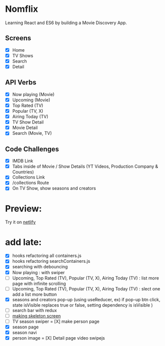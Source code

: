 # Nomflix

Learning React and ES6 by building a Movie Discovery App.

## Screens

- [x] Home
- [x] TV Shows
- [x] Search
- [x] Detail

## API Verbs

- [x] Now playing (Movie)
- [x] Upcoming (Movie)
- [x] Top Rated (TV)
- [x] Popular (TV, X)
- [x] Airing Today (TV)
- [x] TV Show Detail
- [x] Movie Detail
- [x] Search (Movie, TV)

## Code Challenges

- [x] IMDB Link
- [x] Tabs inside of Movie / Show Details (YT Videos, Production Company & Countries)
- [x] Collections Link
- [x] /collections Route
- [x] On TV Show, show seasons and creators

# Preview:

Try it on [netlify](https://clever-boyd-7aff23.netlify.app/#/)

# add late:
- [X] hooks refactoring all containers.js
- [X] hooks refactoring searchContainers.js
- [X] searching with debouncing
- [X] Now playing : with swiper
- [ ] Upcoming, Top Rated (TV), Popular (TV, X), Airing Today (TV) : list more page with infinite scrolling
- [ ] Upcoming, Top Rated (TV), Popular (TV, X), Airing Today (TV) : slect one add a list more button
- [X] seasons and creators pop-up (using useReducer, ex) if pop-up btn click, state isVisible replaces true or false, setting dependency is isVisible )
- [ ] search bar with redux
- [ ] [making skeleton screen](https://unordinarydays.tistory.com/184)
- [ ] TV season swiper
= [X] make person page
- [X] season page
- [X] season navi
- [X] person image
= [X] Detail page video swipejs
